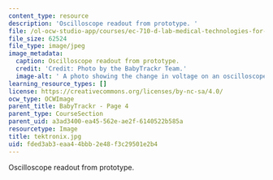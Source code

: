 ```yaml
---
content_type: resource
description: 'Oscilloscope readout from prototype. '
file: /ol-ocw-studio-app/courses/ec-710-d-lab-medical-technologies-for-the-developing-world-spring-2010/fded3ab3eaa44bbb2e48f3c29501e2b4_tektronix.jpg
file_size: 62524
file_type: image/jpeg
image_metadata:
  caption: Oscilloscope readout from prototype.
  credit: 'Credit: Photo by the BabyTrackr Team.'
  image-alt: ' A photo showing the change in voltage on an oscilloscope.'
learning_resource_types: []
license: https://creativecommons.org/licenses/by-nc-sa/4.0/
ocw_type: OCWImage
parent_title: BabyTrackr - Page 4
parent_type: CourseSection
parent_uid: a3ad3400-ea45-562e-ae2f-6140522b585a
resourcetype: Image
title: tektronix.jpg
uid: fded3ab3-eaa4-4bbb-2e48-f3c29501e2b4
---
```

Oscilloscope readout from prototype. 
